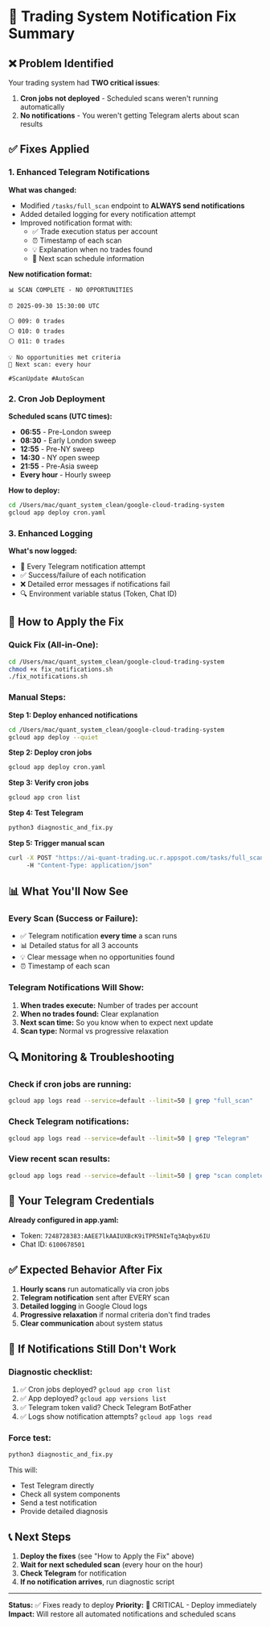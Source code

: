 # 🔧 Trading System Notification Fix Summary

## ❌ Problem Identified

Your trading system had **TWO critical issues**:

1. **Cron jobs not deployed** - Scheduled scans weren't running automatically
2. **No notifications** - You weren't getting Telegram alerts about scan results

## ✅ Fixes Applied

### 1. Enhanced Telegram Notifications

**What was changed:**
- Modified `/tasks/full_scan` endpoint to **ALWAYS send notifications**
- Added detailed logging for every notification attempt
- Improved notification format with:
  - ✅ Trade execution status per account
  - ⏰ Timestamp of each scan
  - 💡 Explanation when no trades found
  - 🔄 Next scan schedule information

**New notification format:**
```
📊 SCAN COMPLETE - NO OPPORTUNITIES

⏰ 2025-09-30 15:30:00 UTC

⚪ 009: 0 trades
⚪ 010: 0 trades
⚪ 011: 0 trades

💡 No opportunities met criteria
🔄 Next scan: every hour

#ScanUpdate #AutoScan
```

### 2. Cron Job Deployment

**Scheduled scans (UTC times):**
- **06:55** - Pre-London sweep
- **08:30** - Early London sweep
- **12:55** - Pre-NY sweep
- **14:30** - NY open sweep
- **21:55** - Pre-Asia sweep
- **Every hour** - Hourly sweep

**How to deploy:**
```bash
cd /Users/mac/quant_system_clean/google-cloud-trading-system
gcloud app deploy cron.yaml
```

### 3. Enhanced Logging

**What's now logged:**
- 📱 Every Telegram notification attempt
- ✅ Success/failure of each notification
- ❌ Detailed error messages if notifications fail
- 🔍 Environment variable status (Token, Chat ID)

## 🚀 How to Apply the Fix

### Quick Fix (All-in-One):
```bash
cd /Users/mac/quant_system_clean/google-cloud-trading-system
chmod +x fix_notifications.sh
./fix_notifications.sh
```

### Manual Steps:

**Step 1: Deploy enhanced notifications**
```bash
cd /Users/mac/quant_system_clean/google-cloud-trading-system
gcloud app deploy --quiet
```

**Step 2: Deploy cron jobs**
```bash
gcloud app deploy cron.yaml
```

**Step 3: Verify cron jobs**
```bash
gcloud app cron list
```

**Step 4: Test Telegram**
```bash
python3 diagnostic_and_fix.py
```

**Step 5: Trigger manual scan**
```bash
curl -X POST "https://ai-quant-trading.uc.r.appspot.com/tasks/full_scan" \\
     -H "Content-Type: application/json"
```

## 📊 What You'll Now See

### Every Scan (Success or Failure):
- ✅ Telegram notification **every time** a scan runs
- 📊 Detailed status for all 3 accounts
- 💡 Clear message when no opportunities found
- ⏰ Timestamp of each scan

### Telegram Notifications Will Show:
1. **When trades execute:** Number of trades per account
2. **When no trades found:** Clear explanation
3. **Next scan time:** So you know when to expect next update
4. **Scan type:** Normal vs progressive relaxation

## 🔍 Monitoring & Troubleshooting

### Check if cron jobs are running:
```bash
gcloud app logs read --service=default --limit=50 | grep "full_scan"
```

### Check Telegram notifications:
```bash
gcloud app logs read --service=default --limit=50 | grep "Telegram"
```

### View recent scan results:
```bash
gcloud app logs read --service=default --limit=50 | grep "scan completed"
```

## 📱 Your Telegram Credentials

**Already configured in app.yaml:**
- Token: `7248728383:AAEE7lkAAIUXBcK9iTPR5NIeTq3Aqbyx6IU`
- Chat ID: `6100678501`

## ✅ Expected Behavior After Fix

1. **Hourly scans** run automatically via cron jobs
2. **Telegram notification** sent after EVERY scan
3. **Detailed logging** in Google Cloud logs
4. **Progressive relaxation** if normal criteria don't find trades
5. **Clear communication** about system status

## 🚨 If Notifications Still Don't Work

### Diagnostic checklist:
1. ✅ Cron jobs deployed? `gcloud app cron list`
2. ✅ App deployed? `gcloud app versions list`
3. ✅ Telegram token valid? Check Telegram BotFather
4. ✅ Logs show notification attempts? `gcloud app logs read`

### Force test:
```bash
python3 diagnostic_and_fix.py
```

This will:
- Test Telegram directly
- Check all system components
- Send a test notification
- Provide detailed diagnosis

## 📞 Next Steps

1. **Deploy the fixes** (see "How to Apply the Fix" above)
2. **Wait for next scheduled scan** (every hour on the hour)
3. **Check Telegram** for notification
4. **If no notification arrives**, run diagnostic script

---

**Status:** ✅ Fixes ready to deploy
**Priority:** 🚨 CRITICAL - Deploy immediately
**Impact:** Will restore all automated notifications and scheduled scans
